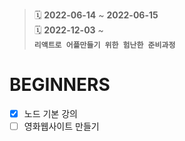 > :spiral_calendar: __2022-06-14__ ~ __2022-06-15__<br/>
> :spiral_calendar: __2022-12-03__ ~ <br/>
> __`리액트로 어플만들기 위한 험난한 준비과정`__

# BEGINNERS
- [x] 노드 기본 강의
- [ ] 영화웹사이트 만들기
